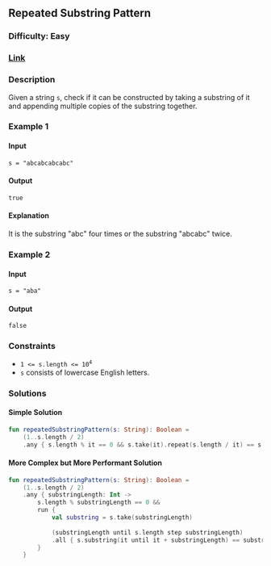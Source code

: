 ## Repeated Substring Pattern
### Difficulty: Easy
### [Link](https://leetcode.com/problems/repeated-substring-pattern/)

### Description

Given a string `s`, check if it can be constructed by taking a substring of it and appending multiple copies of the substring together.

### Example 1

#### Input
`s = "abcabcabcabc"`

#### Output
`true`

#### Explanation

It is the substring "abc" four times or the substring "abcabc" twice.

### Example 2

#### Input
`s = "aba"`

#### Output
`false`

### Constraints
- <code>1 <= s.length <= 10<sup>4</sup></code>
- `s` consists of lowercase English letters.

### Solutions

#### Simple Solution

```kotlin
fun repeatedSubstringPattern(s: String): Boolean =
    (1..s.length / 2)
    .any { s.length % it == 0 && s.take(it).repeat(s.length / it) == s }
```

#### More Complex but More Performant Solution

```kotlin
fun repeatedSubstringPattern(s: String): Boolean =
    (1..s.length / 2)
    .any { substringLength: Int ->
        s.length % substringLength == 0 &&
        run {
            val substring = s.take(substringLength)
            
            (substringLength until s.length step substringLength)
            .all { s.substring(it until it + substringLength) == substring }
        }
    }
```